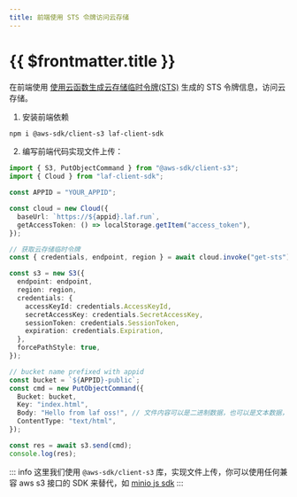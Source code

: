 ```yaml
---
title: 前端使用 STS 令牌访问云存储
---
```


# {{ $frontmatter.title }}

在前端使用 [使用云函数生成云存储临时令牌(STS)](get-sts.md) 生成的 STS 令牌信息，访问云存储。

1. 安装前端依赖

```bash
npm i @aws-sdk/client-s3 laf-client-sdk
```

2. 编写前端代码实现文件上传：

```typescript
import { S3, PutObjectCommand } from "@aws-sdk/client-s3";
import { Cloud } from "laf-client-sdk";

const APPID = "YOUR_APPID";

const cloud = new Cloud({
  baseUrl: `https://${appid}.laf.run`,
  getAccessToken: () => localStorage.getItem("access_token"),
});

// 获取云存储临时令牌
const { credentials, endpoint, region } = await cloud.invoke("get-sts");

const s3 = new S3({
  endpoint: endpoint,
  region: region,
  credentials: {
    accessKeyId: credentials.AccessKeyId,
    secretAccessKey: credentials.SecretAccessKey,
    sessionToken: credentials.SessionToken,
    expiration: credentials.Expiration,
  },
  forcePathStyle: true,
});

// bucket name prefixed with appid
const bucket = `${APPID}-public`;
const cmd = new PutObjectCommand({
  Bucket: bucket,
  Key: "index.html",
  Body: "Hello from laf oss!", // 文件内容可以是二进制数据，也可以是文本数据， 或者是 File 对象
  ContentType: "text/html",
});

const res = await s3.send(cmd);
console.log(res);
```

::: info
这里我们使用 `@aws-sdk/client-s3` 库，实现文件上传，你可以使用任何兼容 aws s3 接口的 SDK 来替代，如 [minio js sdk](https://docs.min.io/docs/javascript-client-quickstart-guide.html)
:::
